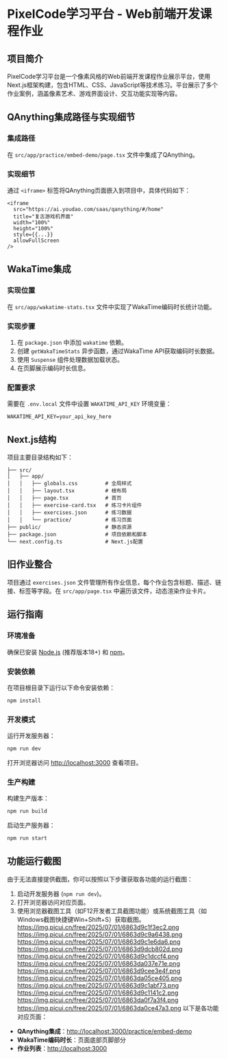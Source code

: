 # PixelCode学习平台 - Web前端开发课程作业

## 项目简介
PixelCode学习平台是一个像素风格的Web前端开发课程作业展示平台，使用Next.js框架构建，包含HTML、CSS、JavaScript等技术练习。平台展示了多个作业案例，涵盖像素艺术、游戏界面设计、交互功能实现等内容。

## QAnything集成路径与实现细节
### 集成路径
在 `src/app/practice/embed-demo/page.tsx` 文件中集成了QAnything。

### 实现细节
通过 `<iframe>` 标签将QAnything页面嵌入到项目中，具体代码如下：
```tsx
<iframe
  src="https://ai.youdao.com/saas/qanything/#/home"
  title="复古游戏机界面"
  width="100%"
  height="100%"
  style={{...}}
  allowFullScreen
/>
```

## WakaTime集成
### 实现位置
在 `src/app/wakatime-stats.tsx` 文件中实现了WakaTime编码时长统计功能。

### 实现步骤
1. 在 `package.json` 中添加 `wakatime` 依赖。
2. 创建 `getWakaTimeStats` 异步函数，通过WakaTime API获取编码时长数据。
3. 使用 `Suspense` 组件处理数据加载状态。
4. 在页脚展示编码时长信息。

### 配置要求
需要在 `.env.local` 文件中设置 `WAKATIME_API_KEY` 环境变量：
```plaintext
WAKATIME_API_KEY=your_api_key_here
```

## Next.js结构
项目主要目录结构如下：
```plaintext
├── src/
│   ├── app/
│   │   ├── globals.css         # 全局样式
│   │   ├── layout.tsx          # 根布局
│   │   ├── page.tsx            # 首页
│   │   ├── exercise-card.tsx   # 练习卡片组件
│   │   ├── exercises.json      # 练习数据
│   │   └── practice/           # 练习页面
├── public/                     # 静态资源
├── package.json                # 项目依赖和脚本
└── next.config.ts              # Next.js配置
```

## 旧作业整合
项目通过 `exercises.json` 文件管理所有作业信息，每个作业包含标题、描述、链接、标签等字段。在 `src/app/page.tsx` 中遍历该文件，动态渲染作业卡片。

## 运行指南
### 环境准备
确保已安装 [Node.js](https://nodejs.org/) (推荐版本18+) 和 [npm](https://www.npmjs.com/)。

### 安装依赖
在项目根目录下运行以下命令安装依赖：
```bash
npm install
```

### 开发模式
运行开发服务器：
```bash
npm run dev
```
打开浏览器访问 [http://localhost:3000](http://localhost:3000) 查看项目。

### 生产构建
构建生产版本：
```bash
npm run build
```
启动生产服务器：
```bash
npm run start
```

## 功能运行截图
由于无法直接提供截图，你可以按照以下步骤获取各功能的运行截图：
1. 启动开发服务器 (`npm run dev`)。
2. 打开浏览器访问对应页面。
3. 使用浏览器截图工具（如F12开发者工具截图功能）或系统截图工具（如Windows截图快捷键Win+Shift+S）获取截图。
https://img.picui.cn/free/2025/07/01/6863d9c1f3ec2.png
https://img.picui.cn/free/2025/07/01/6863d9c9a6438.png
https://img.picui.cn/free/2025/07/01/6863d9c1e6da6.png
https://img.picui.cn/free/2025/07/01/6863d9dcb802d.png
https://img.picui.cn/free/2025/07/01/6863d9c1dccf4.png
https://img.picui.cn/free/2025/07/01/6863da037e71e.png
https://img.picui.cn/free/2025/07/01/6863d9cee3e4f.png
https://img.picui.cn/free/2025/07/01/6863da05ce405.png
https://img.picui.cn/free/2025/07/01/6863d9c1abf73.png
https://img.picui.cn/free/2025/07/01/6863d9c1141c2.png
https://img.picui.cn/free/2025/07/01/6863da0f7a3f4.png
https://img.picui.cn/free/2025/07/01/6863da0ce47a3.png
以下是各功能对应页面：
- **QAnything集成**：[http://localhost:3000/practice/embed-demo](http://localhost:3000/practice/embed-demo)
- **WakaTime编码时长**：页面底部页脚部分
- **作业列表**：[http://localhost:3000](http://localhost:3000)
